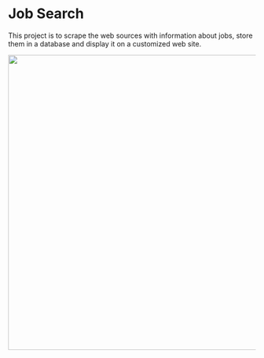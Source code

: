 # Job Search

This project is to scrape the web sources with information about jobs, store them in a database and display it on a customized web site.


<img width="600" src="https://media.giphy.com/media/DoDHTqoofxclukheU7/giphy.gif">
